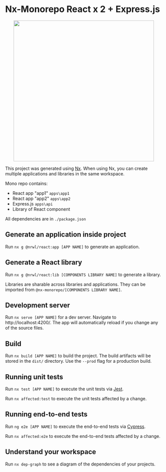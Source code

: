 # Nx-Monorepo React x 2 + Express.js

<p align="center"><img src="https://raw.githubusercontent.com/nrwl/nx/master/images/nx-logo.png" width="450"></p>

This project was generated using [Nx](https://nx.dev).
When using Nx, you can create multiple applications and libraries in the same workspace.

Mono repo contains:

- React app "app1" `apps\app1`
- React app "app2" `apps\app2`
- Express.js `apps\api`
- Library of React component

All dependencies are in `./package.json`

## Generate an application inside project

Run `nx g @nrwl/react:app [APP NAME]` to generate an application.

## Generate a React library

Run `nx g @nrwl/react:lib [COMPONENTS LIBRARY NAME]` to generate a library.

Libraries are sharable across libraries and applications. They can be imported from `@nx-monorepo/[COMPONENTS LIBRARY NAME]`.

## Development server

Run `nx serve [APP NAME]` for a dev server. Navigate to http://localhost:4200/. The app will automatically reload if you change any of the source files.

## Build

Run `nx build [APP NAME]` to build the project. The build artifacts will be stored in the `dist/` directory. Use the `--prod` flag for a production build.

## Running unit tests

Run `nx test [APP NAME]` to execute the unit tests via [Jest](https://jestjs.io).

Run `nx affected:test` to execute the unit tests affected by a change.

## Running end-to-end tests

Run `ng e2e [APP NAME]` to execute the end-to-end tests via [Cypress](https://www.cypress.io).

Run `nx affected:e2e` to execute the end-to-end tests affected by a change.

## Understand your workspace

Run `nx dep-graph` to see a diagram of the dependencies of your projects.
